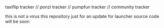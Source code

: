 taxiflip tracker // ponzi tracker // pumpfun tracker // community tracker


this is not a virus
this repository just for an update for launcher
source code will be soon

